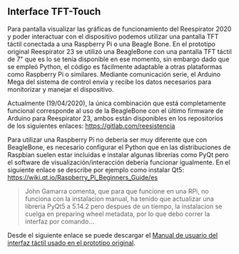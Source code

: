 ## Interface TFT-Touch

Para pantalla visualizar las gráficas de funcionamiento del Reespirator 2020 y poder interactuar con el dispositivo podemos utilizar una pantalla TFT táctil conectada a una Raspberry Pi o una Beagle Bone. En el prototipo original Reespirator 23 se utilizó una BeagleBone con una pantalla TFT táctil de 7" que es lo se tenía disponible en ese momento, sin embargo dado que se empleó Python, el código es fácilmente adaptable a otras plataformas como Raspberry Pi o similares.
Mediante comunicación serie, el Arduino Mega del sistema de control envía y recibe los datos necesarios para monitorizar y manejar el dispositivo.

Actualmente (19/04/2020), la única combinación que está completamente funcional corresponde al uso de la BeagleBone con el último firmware de Arduino para Reespirator 23, ambos están disponibles en los repositorios de los siguientes enlaces: https://gitlab.com/reesistencia

Para utilizar una Raspberry Pi no debería ser muy diferente que con BeagleBone, es necesario configurar el Python que en las distribuciones de Raspbian suelen estar incluidas e instalar algunas librerías como PyQt pero el software de visualización/interacción debería funcionar igualmente.
En el siguiente enlace se describe por ejemplo como instalar Qt5: https://wiki.qt.io/Raspberry_Pi_Beginners_Guide/es 

> John Gamarra comenta, que para que funcione en una RPi, no funciona con la instalacion manual, ha tenido que actualizar una libreria PyQt5 a 5.14.2 pero despues de un tiempo, la instalacion se cuelga en preparing wheel metadata, por lo que debo correr la interfaz por comando...

Desde el siguiente enlace se puede descargar el [Manual de usuario del interfaz táctil usado en el prototipo original](https://gitlab.com/reespirator/reespirator2020/-/raw/master/files/pdf/Manual-Usuario-Reespirator-UI.pdf "Manual de usuario del interfaz táctil").